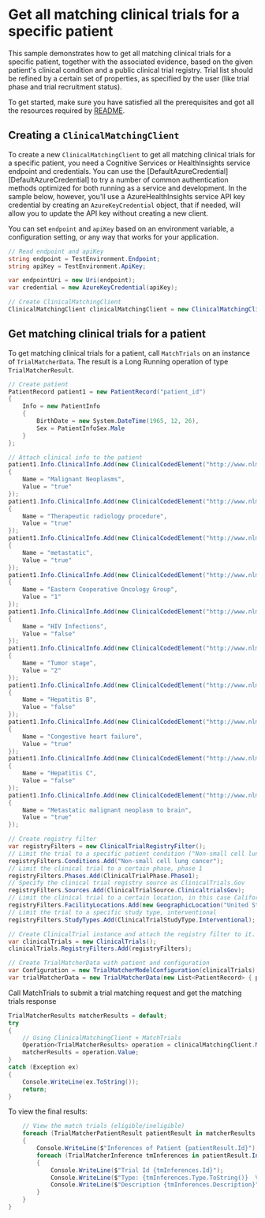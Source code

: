 # Get all matching clinical trials for a specific patient
This sample demonstrates how to get all matching clinical trials for a specific patient, together with the associated evidence, based on the given patient's clinical condition and a public clinical trial registry. Trial list should be refined by a certain set of properties, as specified by the user (like trial phase and trial recruitment status).

To get started, make sure you have satisfied all the prerequisites and got all the resources required by [README][README].

## Creating a `ClinicalMatchingClient`

To create a new `ClinicalMatchingClient` to get all matching clinical trials for a specific patient, you need a Cognitive Services or HealthInsights service endpoint and credentials.  You can use the [DefaultAzureCredential][DefaultAzureCredential] to try a number of common authentication methods optimized for both running as a service and development.  In the sample below, however, you'll use a AzureHealthInsights service API key credential by creating an `AzureKeyCredential` object, that if needed, will allow you to update the API key without creating a new client.

You can set `endpoint` and `apiKey` based on an environment variable, a configuration setting, or any way that works for your application.

```C# Snippet:CreateClinicalMatchingClient
// Read endpoint and apiKey
string endpoint = TestEnvironment.Endpoint;
string apiKey = TestEnvironment.ApiKey;

var endpointUri = new Uri(endpoint);
var credential = new AzureKeyCredential(apiKey);

// Create ClinicalMatchingClient
ClinicalMatchingClient clinicalMatchingClient = new ClinicalMatchingClient(endpointUri, credential);
```

## Get matching clinical trials for a patient

To get matching clinical trials for a patient, call `MatchTrials` on an instance of `TrialMatcherData`.  The result is a Long Running operation of type `TrialMatcherResult`.

```C# Snippet:HealthInsightsTrialMatcherCreateTrialMatcherData
// Create patient
PatientRecord patient1 = new PatientRecord("patient_id")
{
    Info = new PatientInfo
    {
        BirthDate = new System.DateTime(1965, 12, 26),
        Sex = PatientInfoSex.Male
    }
};

// Attach clinical info to the patient
patient1.Info.ClinicalInfo.Add(new ClinicalCodedElement("http://www.nlm.nih.gov/research/umls", "C0006826")
{
    Name = "Malignant Neoplasms",
    Value = "true"
});
patient1.Info.ClinicalInfo.Add(new ClinicalCodedElement("http://www.nlm.nih.gov/research/umls", "C1522449")
{
    Name = "Therapeutic radiology procedure",
    Value = "true"
});
patient1.Info.ClinicalInfo.Add(new ClinicalCodedElement("http://www.nlm.nih.gov/research/umls", "METASTATIC")
{
    Name = "metastatic",
    Value = "true"
});
patient1.Info.ClinicalInfo.Add(new ClinicalCodedElement("http://www.nlm.nih.gov/research/umls", "C1512162")
{
    Name = "Eastern Cooperative Oncology Group",
    Value = "1"
});
patient1.Info.ClinicalInfo.Add(new ClinicalCodedElement("http://www.nlm.nih.gov/research/umls", "C0019693")
{
    Name = "HIV Infections",
    Value = "false"
});
patient1.Info.ClinicalInfo.Add(new ClinicalCodedElement("http://www.nlm.nih.gov/research/umls", "C1300072")
{
    Name = "Tumor stage",
    Value = "2"
});
patient1.Info.ClinicalInfo.Add(new ClinicalCodedElement("http://www.nlm.nih.gov/research/umls", "C0019163")
{
    Name = "Hepatitis B",
    Value = "false"
});
patient1.Info.ClinicalInfo.Add(new ClinicalCodedElement("http://www.nlm.nih.gov/research/umls", "C0018802")
{
    Name = "Congestive heart failure",
    Value = "true"
});
patient1.Info.ClinicalInfo.Add(new ClinicalCodedElement("http://www.nlm.nih.gov/research/umls", "C0019196")
{
    Name = "Hepatitis C",
    Value = "false"
});
patient1.Info.ClinicalInfo.Add(new ClinicalCodedElement("http://www.nlm.nih.gov/research/umls", "C0220650")
{
    Name = "Metastatic malignant neoplasm to brain",
    Value = "true"
});

// Create registry filter
var registryFilters = new ClinicalTrialRegistryFilter();
// Limit the trial to a specific patient condition ("Non-small cell lung cancer")
registryFilters.Conditions.Add("Non-small cell lung cancer");
// Limit the clinical trial to a certain phase, phase 1
registryFilters.Phases.Add(ClinicalTrialPhase.Phase1);
// Specify the clinical trial registry source as ClinicalTrials.Gov
registryFilters.Sources.Add(ClinicalTrialSource.ClinicaltrialsGov);
// Limit the clinical trial to a certain location, in this case California, USA
registryFilters.FacilityLocations.Add(new GeographicLocation("United States") { State = "Arizona", City = "Gilbert" });
// Limit the trial to a specific study type, interventional
registryFilters.StudyTypes.Add(ClinicalTrialStudyType.Interventional);

// Create ClinicalTrial instance and attach the registry filter to it.
var clinicalTrials = new ClinicalTrials();
clinicalTrials.RegistryFilters.Add(registryFilters);

// Create TrialMatcherData with patient and configuration
var Configuration = new TrialMatcherModelConfiguration(clinicalTrials);
var trialMatcherData = new TrialMatcherData(new List<PatientRecord> { patient1 }) { Configuration = Configuration };
```

Call MatchTrials to submit a trial matching request and get the matching trials response

```C# Snippet:HealthInsightsClinicalMatchingMatchTrials
TrialMatcherResults matcherResults = default;
try
{
    // Using ClinicalMatchingClient + MatchTrials
    Operation<TrialMatcherResults> operation = clinicalMatchingClient.MatchTrials(WaitUntil.Completed, trialMatcherData);
    matcherResults = operation.Value;
}
catch (Exception ex)
{
    Console.WriteLine(ex.ToString());
    return;
}
```

To view the final results:

```C# Snippet:HealthInsightsTrialMatcherMatchTrialsViewResults
    // View the match trials (eligible/ineligible)
    foreach (TrialMatcherPatientResult patientResult in matcherResults.Patients)
    {
        Console.WriteLine($"Inferences of Patient {patientResult.Id}");
        foreach (TrialMatcherInference tmInferences in patientResult.Inferences)
        {
            Console.WriteLine($"Trial Id {tmInferences.Id}");
            Console.WriteLine($"Type: {tmInferences.Type.ToString()}  Value: {tmInferences.Value}");
            Console.WriteLine($"Description {tmInferences.Description}");
        }
    }
}
```
<!-- Links -->
[README]:https://github.com/Azure/azure-sdk-for-net/blob/main/sdk/healthinsights/Azure.Health.Insights.ClinicalMatching/README.md
